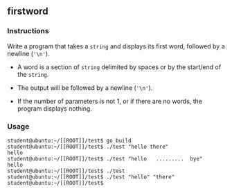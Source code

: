 ## firstword

### Instructions

Write a program that takes a `string` and displays its first word, followed by a newline (`'\n'`).

- A word is a section of `string` delimited by spaces or by the start/end of the `string`.

- The output will be followed by a newline (`'\n'`).

- If the number of parameters is not 1, or if there are no words, the program displays nothing.

### Usage

```console
student@ubuntu:~/[[ROOT]]/test$ go build
student@ubuntu:~/[[ROOT]]/test$ ./test "hello there"
hello
student@ubuntu:~/[[ROOT]]/test$ ./test "hello   .........  bye"
hello
student@ubuntu:~/[[ROOT]]/test$ ./test
student@ubuntu:~/[[ROOT]]/test$ ./test "hello" "there"
student@ubuntu:~/[[ROOT]]/test$
```
